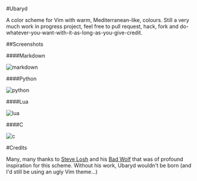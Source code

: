 #Ubaryd

A color scheme for Vim with warm, Mediterranean-like, colours. Still a very much work in progress project,
feel free to pull request, hack, fork and do-whatever-you-want-with-it-as-long-as-you-give-credit.

##Screenshots

####Markdown

![markdown](https://f.cloud.github.com/assets/120833/793983/78287ec8-ec5b-11e2-8b54-1d6a9a566b20.png)

####Python

![python](https://f.cloud.github.com/assets/120833/793984/7826d4c4-ec5b-11e2-86f2-e44f60ca4b82.png)

####Lua

![lua](https://f.cloud.github.com/assets/120833/793982/780bef6a-ec5b-11e2-9789-266b77dd05f6.png)

####C

![c](https://f.cloud.github.com/assets/120833/793981/77e2c3f6-ec5b-11e2-83b7-c83679b3cfcf.png)

#Credits

Many, many thanks to [Steve Losh](http://stevelosh.com) and his [Bad Wolf](https://github.com/sjl/badwolf)
that was of profound inspiration for this scheme. Without his work, Ubaryd wouldn't be born (and I'd still be 
using an ugly Vim theme...)
